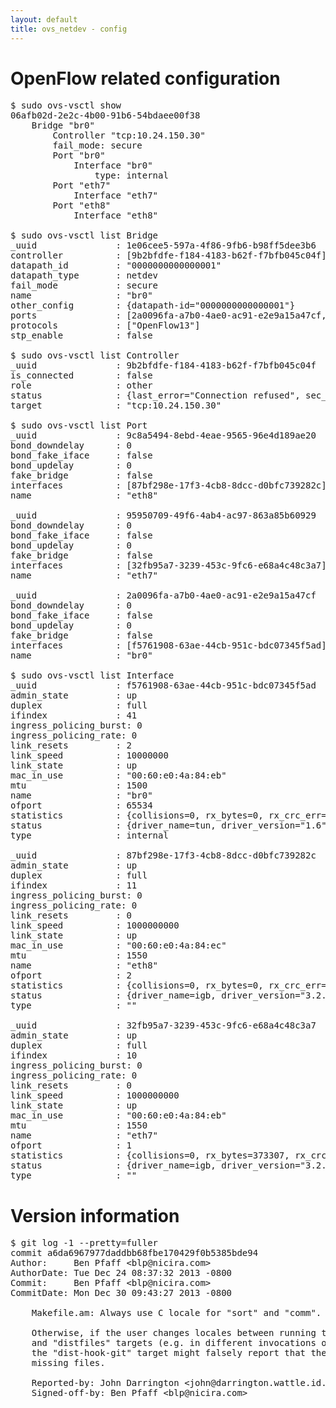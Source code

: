 ```yaml
---
layout: default
title: ovs_netdev - config
---
```


# OpenFlow related configuration
<pre>
$ sudo ovs-vsctl show
06afb02d-2e2c-4b00-91b6-54bdaee00f38
    Bridge "br0"
        Controller "tcp:10.24.150.30"
        fail_mode: secure
        Port "br0"
            Interface "br0"
                type: internal
        Port "eth7"
            Interface "eth7"
        Port "eth8"
            Interface "eth8"

$ sudo ovs-vsctl list Bridge
_uuid               : 1e06cee5-597a-4f86-9fb6-b98ff5dee3b6
controller          : [9b2bfdfe-f184-4183-b62f-f7bfb045c04f]
datapath_id         : "0000000000000001"
datapath_type       : netdev
fail_mode           : secure
name                : "br0"
other_config        : {datapath-id="0000000000000001"}
ports               : [2a0096fa-a7b0-4ae0-ac91-e2e9a15a47cf, 95950709-49f6-4ab4-ac97-863a85b60929, 9c8a5494-8ebd-4eae-9565-96e4d189ae20]
protocols           : ["OpenFlow13"]
stp_enable          : false

$ sudo ovs-vsctl list Controller
_uuid               : 9b2bfdfe-f184-4183-b62f-f7bfb045c04f
is_connected        : false
role                : other
status              : {last_error="Connection refused", sec_since_connect="297", sec_since_disconnect="0", state=BACKOFF}
target              : "tcp:10.24.150.30"

$ sudo ovs-vsctl list Port
_uuid               : 9c8a5494-8ebd-4eae-9565-96e4d189ae20
bond_downdelay      : 0
bond_fake_iface     : false
bond_updelay        : 0
fake_bridge         : false
interfaces          : [87bf298e-17f3-4cb8-8dcc-d0bfc739282c]
name                : "eth8"

_uuid               : 95950709-49f6-4ab4-ac97-863a85b60929
bond_downdelay      : 0
bond_fake_iface     : false
bond_updelay        : 0
fake_bridge         : false
interfaces          : [32fb95a7-3239-453c-9fc6-e68a4c48c3a7]
name                : "eth7"

_uuid               : 2a0096fa-a7b0-4ae0-ac91-e2e9a15a47cf
bond_downdelay      : 0
bond_fake_iface     : false
bond_updelay        : 0
fake_bridge         : false
interfaces          : [f5761908-63ae-44cb-951c-bdc07345f5ad]
name                : "br0"

$ sudo ovs-vsctl list Interface
_uuid               : f5761908-63ae-44cb-951c-bdc07345f5ad
admin_state         : up
duplex              : full
ifindex             : 41
ingress_policing_burst: 0
ingress_policing_rate: 0
link_resets         : 2
link_speed          : 10000000
link_state          : up
mac_in_use          : "00:60:e0:4a:84:eb"
mtu                 : 1500
name                : "br0"
ofport              : 65534
statistics          : {collisions=0, rx_bytes=0, rx_crc_err=0, rx_dropped=0, rx_errors=0, rx_frame_err=0, rx_over_err=0, rx_packets=0, tx_bytes=0, tx_dropped=0, tx_errors=0, tx_packets=0}
status              : {driver_name=tun, driver_version="1.6", firmware_version="N/A"}
type                : internal

_uuid               : 87bf298e-17f3-4cb8-8dcc-d0bfc739282c
admin_state         : up
duplex              : full
ifindex             : 11
ingress_policing_burst: 0
ingress_policing_rate: 0
link_resets         : 0
link_speed          : 1000000000
link_state          : up
mac_in_use          : "00:60:e0:4a:84:ec"
mtu                 : 1550
name                : "eth8"
ofport              : 2
statistics          : {collisions=0, rx_bytes=0, rx_crc_err=0, rx_dropped=0, rx_errors=0, rx_frame_err=0, rx_over_err=0, rx_packets=0, tx_bytes=150700, tx_dropped=0, tx_errors=0, tx_packets=1628}
status              : {driver_name=igb, driver_version="3.2.10-k", firmware_version="3.10-0"}
type                : ""

_uuid               : 32fb95a7-3239-453c-9fc6-e68a4c48c3a7
admin_state         : up
duplex              : full
ifindex             : 10
ingress_policing_burst: 0
ingress_policing_rate: 0
link_resets         : 0
link_speed          : 1000000000
link_state          : up
mac_in_use          : "00:60:e0:4a:84:eb"
mtu                 : 1550
name                : "eth7"
ofport              : 1
statistics          : {collisions=0, rx_bytes=373307, rx_crc_err=0, rx_dropped=0, rx_errors=0, rx_frame_err=0, rx_over_err=0, rx_packets=3844, tx_bytes=0, tx_dropped=0, tx_errors=0, tx_packets=0}
status              : {driver_name=igb, driver_version="3.2.10-k", firmware_version="3.10-0"}
type                : ""
</pre>

# Version information
<pre>
$ git log -1 --pretty=fuller
commit a6da6967977daddbb68fbe170429f0b5385bde94
Author:     Ben Pfaff &lt;blp@nicira.com&gt;
AuthorDate: Tue Dec 24 08:37:32 2013 -0800
Commit:     Ben Pfaff &lt;blp@nicira.com&gt;
CommitDate: Mon Dec 30 09:43:27 2013 -0800

    Makefile.am: Always use C locale for "sort" and "comm".
    
    Otherwise, if the user changes locales between running the "dist-hook-git"
    and "distfiles" targets (e.g. in different invocations of "make"), then
    the "dist-hook-git" target might falsely report that the distribution is
    missing files.
    
    Reported-by: John Darrington &lt;john@darrington.wattle.id.au&gt;
    Signed-off-by: Ben Pfaff &lt;blp@nicira.com&gt;
</pre>
